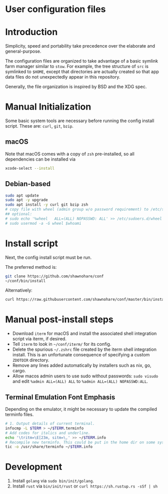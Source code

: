 # User configuration files

# Introduction

Simplicity, speed and portability take precedence over the elaborate and general-purpose.

The configuration files are organized to take advantage of a basic
symlink farm manager similar to `stow`. For example, the tree structure of
`src` is symlinked to `$HOME`, except that directories are actually created
so that app data files do not unexpectedly appear in this repository.

Generally, the file organization is inspired by BSD and the XDG spec.


# Manual Initialization

Some basic system tools are necessary before running the config install script.
These are: `curl`, `git`, `bzip`.

## macOS

Note that macOS comes with a copy of `zsh` pre-installed, so all
dependencies can be installed via

```bash
xcode-select --install
```

## Debian-based

```bash
sudo apt update
sudo apt -y upgrade
sudo apt install -y curl git bzip zsh
# copy file with wheel (admin group w/o password requirement) to /etc/sudoers.d/wheel
## optional:
# sudo echo '%wheel   ALL=(ALL) NOPASSWD: ALL' >> /etc/sudoers.d/wheel
# sudo usermod -a -G wheel $whoami

```

# Install script

Next, the config install script must be run.

The preferred method is:

```bash
git clone https://github.com/shawnohare/conf
~/conf/bin/install
```

Alternatively:
```bash
curl https://raw.githubusercontent.com/shawnohare/conf/master/bin/install | bash
```

#  Manual post-install steps

- Download `iterm` for macOS and install the associated shell integration
  script via iterm, if desired.
- Tell `iterm` to look in `~/conf/iterm/` for its config.
- Delete the spurious `~/.zshrc` file created by the iterm shell integration
  install. This is an unfortunate consequence of specifying a custom
  `ZDOTDIR` directory.
- Remove any lines added automatically by installers such as nix, go, cargo.
- Allow macos admin users to use sudo without passwords: `sudo visudo` and
  edit `%admin ALL=(ALL) ALL` to `%admin ALL=(ALL) NOPASSWD:ALL`.

## Terminal Emulation Font Emphasis

Depending on the emulator, it might be necessary to update the compiled
terminfo files.

```bash
# 1. Output details of current terminal.
infocmp -L $TERM > ~/$TERM.terminfo
# Add codes for italics and underline.
echo '\tritm=\E[23m, sitm=\,' >> ~/$TERM.info
# Recompile new terminfo. This could be put in the home dir on some systems.
tic -o /usr/share/terminfo ~/$TERM.info

```


# Development

1. Install `golang` via `sudo bin/init/golang`.
1. Install `rust` via `bin/init/rust` or `curl https://sh.rustup.rs -sSf | sh`
